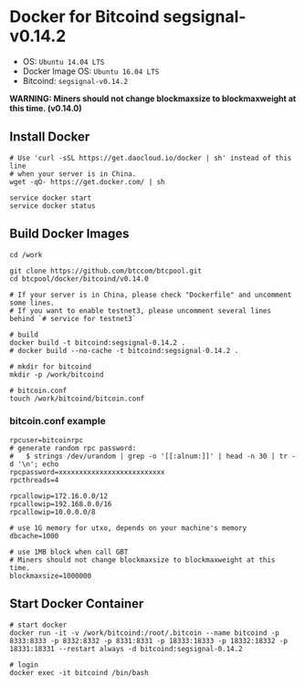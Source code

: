 Docker for Bitcoind segsignal-v0.14.2
============================

* OS: `Ubuntu 14.04 LTS`
* Docker Image OS: `Ubuntu 16.04 LTS`
* Bitcoind: `segsignal-v0.14.2`

**WARNING: Miners should not change blockmaxsize to blockmaxweight at this time. (v0.14.0)**

## Install Docker

```
# Use 'curl -sSL https://get.daocloud.io/docker | sh' instead of this line
# when your server is in China.
wget -qO- https://get.docker.com/ | sh

service docker start
service docker status
```

## Build Docker Images

```
cd /work

git clone https://github.com/btccom/btcpool.git
cd btcpool/docker/bitcoind/v0.14.0

# If your server is in China, please check "Dockerfile" and uncomment some lines.
# If you want to enable testnet3, please uncomment several lines behind `# service for testnet3`

# build
docker build -t bitcoind:segsignal-0.14.2 .
# docker build --no-cache -t bitcoind:segsignal-0.14.2 .

# mkdir for bitcoind
mkdir -p /work/bitcoind

# bitcoin.conf
touch /work/bitcoind/bitcoin.conf
```

### bitcoin.conf example

```
rpcuser=bitcoinrpc
# generate random rpc password:
#   $ strings /dev/urandom | grep -o '[[:alnum:]]' | head -n 30 | tr -d '\n'; echo
rpcpassword=xxxxxxxxxxxxxxxxxxxxxxxxxx
rpcthreads=4

rpcallowip=172.16.0.0/12
rpcallowip=192.168.0.0/16
rpcallowip=10.0.0.0/8

# use 1G memory for utxo, depends on your machine's memory
dbcache=1000

# use 1MB block when call GBT
# Miners should not change blockmaxsize to blockmaxweight at this time.
blockmaxsize=1000000
```

## Start Docker Container

```
# start docker
docker run -it -v /work/bitcoind:/root/.bitcoin --name bitcoind -p 8333:8333 -p 8332:8332 -p 8331:8331 -p 18333:18333 -p 18332:18332 -p 18331:18331 --restart always -d bitcoind:segsignal-0.14.2

# login
docker exec -it bitcoind /bin/bash
```
